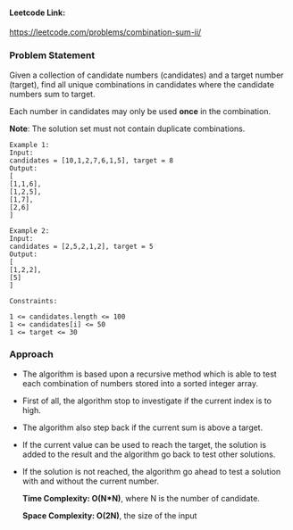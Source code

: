 #### Leetcode Link: 

 https://leetcode.com/problems/combination-sum-ii/

### Problem Statement

Given a collection of candidate numbers (candidates) and a target number (target), find all unique combinations in candidates where the candidate numbers sum to target.

Each number in candidates may only be used **once** in the combination.

**Note**: The solution set must not contain duplicate combinations.


```
Example 1:
Input: 
candidates = [10,1,2,7,6,1,5], target = 8
Output: 
[
[1,1,6],
[1,2,5],
[1,7],
[2,6]
]

Example 2:
Input: 
candidates = [2,5,2,1,2], target = 5
Output: 
[
[1,2,2],
[5]
]

Constraints:

1 <= candidates.length <= 100
1 <= candidates[i] <= 50
1 <= target <= 30 	
```


###  Approach

* The algorithm is based upon a recursive method which is able to test each combination of numbers stored into a sorted integer array.
* First of all, the algorithm stop to investigate if the current index is to high.
* The algorithm also step back if the current sum is above a target.
* If the current value can be used to reach the target, the solution is added to the result and the algorithm go back to test other solutions.
* If the solution is not reached, the algorithm go ahead to test a solution with and without the current number.

  **Time Complexity: O(N*N)**, where N is the number of candidate.

  **Space Complexity: O(2N)**, the size of the input
